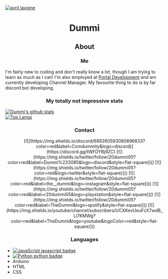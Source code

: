 [![avril lavigne](https://www.morecore.de/wp-content/uploads/avril-lavigne-love-sux-cover-artwork-01-2022.jpg)](https://www.google.com/url?sa=i&url=https%3A%2F%2Fwww.morecore.de%2Fnews%2Favril-lavigne-kuendigt-neues-album-love-sux-an-neue-single-mit-blackbear%2F&psig=AOvVaw0SrU65Xnc2swLwxXlcrnGa&ust=1642983587670000&source=images&cd=vfe&ved=0CAsQjRxqFwoTCLiyz_3MxvUCFQAAAAAdAAAAABAO "Avril Lavigne")

# <p align="center">Dummi</p>

## <p align="center">About</p>
### <p align="center">Me</p>
 I'm fairly new to coding and don't really know a lot, though I am trying to learn as much as I can! I'm also employed at [Portal Development](https://discord.gg/GPvsMz4YVb) and am currently developing Channel Manager. My favourite thing to do is by far discord bot developing.

### <p align="center">My totally not impressive stats</p>
[![Dummi's github stats](https://github-readme-stats.vercel.app/api?username=TheDummi&show_icons=true&theme=synthwave)]()<br>
[![Top Langs](https://github-readme-stats.vercel.app/api/top-langs/?username=TheDummi&theme=synthwave)]()
### <p align="center">Contact</p>

<div align="center">
 [![](https://img.shields.io/discord/689260593080696833?color=red&label=Comdummity&logo=discord)](https://discord.gg/tWFDYBj9ZC)
 [![](https://img.shields.io/twitter/follow/20dummi05?color=red&label=Dummi%233085&logo=discord&style=flat-square)]()
 [![](https://img.shields.io/twitter/follow/20dummi05?color=red&logo=twitter&style=flat-square)]()
 [![](https://img.shields.io/twitter/follow/20dummi05?color=red&label=the__dummi&logo=instagram&style=flat-square)]()
 [![](https://img.shields.io/twitter/follow/20dummi05?color=red&label=r20dummi05&logo=playstation&style=flat-square)]()
 [![](https://img.shields.io/twitter/follow/20dummi05?color=red&label=TheDummi&logo=spotify&style=flat-square)]()
 [![](https://img.shields.io/youtube/channel/subscribers/UCXKevUeuFcX7wdB_Li7KMWg?color=red&label=TheDummi&logo=youtube&logoColor=red&style=flat-square)]()
 </div>

### <p align="center">Languages</p>
  - [![JavaScript javascript badge]()]()<br>
  - [![Python python badge]()]()<br>
  - Arduino<br>
  - HTML<br>
  - CSS<br>
